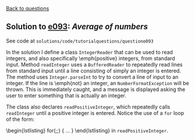[Back to questions](../README.md)

## Solution to [e093](../questions/e093): *Average of numbers*

See code at `solutions/code/tutorialquestions/questione093`

In the solution I define a class `IntegerReader` that can be used to read integers, and also specifically
\emph{positive} integers, from standard input.  Method `readInteger` uses a `BufferedReader` to repeatedly read lines from standard input until a line consisting of simply an integer is entered.  The method uses `Integer.parseInt` to try to convert a line of input to an integer.
If the line is \emph{not} an integer, an `NumberFormatException` will be thrown.  This is immediately caught, and a message is displayed asking the
user to enter something that is actually an integer.

The class also declares `readPositiveInteger`, which repeatedly calls `readInteger` until a positive integer is entered.  Notice the use
of a `for` loop of the form:

\begin{lstlisting}
for(;;) {
  ...
}
\end{lstlisting}
in `readPositiveInteger`.

